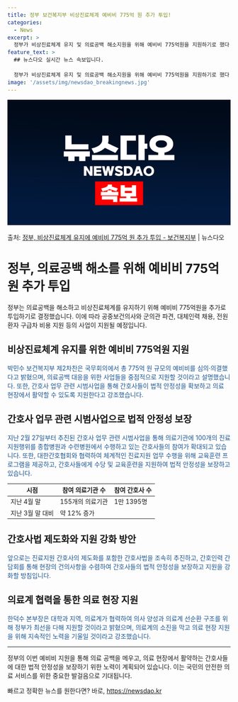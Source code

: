 ```yaml
---
title: 정부 보건복지부 비상진료체계 예비비 775억 원 추가 투입!
categories:
  - News
excerpt: >
  정부가 비상진료체계 유지 및 의료공백 해소지원을 위해 예비비 775억원을 지원하기로 했다. 박민수 보건복지부…
feature_text: >
  ## 뉴스다오 실시간 뉴스 속보입니다.

  정부가 비상진료체계 유지 및 의료공백 해소지원을 위해 예비비 775억원을 지원하기로 했다. 박민수 보건복지부…
image: '/assets/img/newsdao_breakingnews.jpg'
---
```


![뉴스다오 속보](/assets/img/newsdao_breakingnews.jpg)

<p>출처: <a href="https://newsdao.kr/3942" rel="dofollow">정부, 비상진료체계 유지에 예비비 775억 원 추가 투입 - 보건복지부</a> | 뉴스다오</p>

<h1>정부, 의료공백 해소를 위해 예비비 775억원 추가 투입</h1>
<p data-ke-size="size16">정부는 의료공백을 해소하고 비상진료체계를 유지하기 위해 예비비 775억원을 추가로 투입하기로 결정했습니다. 이에 따라 공중보건의사와 군의관 파견, 대체인력 채용, 전원 환자 구급차 비용 지원 등의 사업이 지원될 예정입니다.</p>

<h2 data-ke-size="size26">비상진료체계 유지를 위한 예비비 775억원 지원</h2>
<p><span style="color: #1a5490;">박민수 보건복지부 제2차찬은 국무회의에서 총 775억 원 규모의 예비비를 심의·의결했다고 밝혔으며, 의료공백 대응을 위한 사업들을 중점적으로 지원할 것이라고 설명했습니다. 또한, 간호사 업무 관련 시범사업을 통해 간호사들이 법적 안정성을 확보하고 의료 현장에서 활약할 수 있도록 지원한다고 강조했습니다.</span></p>

<h2 data-ke-size="size26">간호사 업무 관련 시범사업으로 법적 안정성 보장</h2>
<p><span style="color: #1a5490;">지난 2월 27일부터 추진된 간호사 업무 관련 시범사업을 통해 의료기관에 100개의 진료지원행위를 종합병원과 수련병원에서 수행하고 있는 간호사들의 참여가 확대되고 있습니다. 또한, 대한간호협회와 협력하여 체계적인 진료지원 업무 수행을 위해 교육훈련 프로그램을 제공하고, 간호사들에게 수당 및 교육훈련을 지원하여 법적 안정성을 보장하고 있습니다.</span></p>

<table>
	<thead>
		<tr>
			<th>시점</th>
			<th>참여 의료기관 수</th>
			<th>참여 간호사 수</th>
		</tr>
	</thead>
	<tbody>
		<tr>
			<td>지난 4월 말</td>
			<td>155개의 의료기관</td>
			<td>1만 1395명</td>
		</tr>
		<tr>
			<td>지난 3월 말 대비</td>
			<td>약 12% 증가</td>
			<td></td>
		</tr>
	</tbody>
</table>

<h2 data-ke-size="size26">간호사법 제도화와 지원 강화 방안</h2>
<p><span style="color: #1a5490;">앞으로는 진료지원 간호사의 제도화를 포함한 간호사법을 조속히 추진하고, 간호인력 간담회를 통해 현장의 건의사항을 수렴하여 간호사들의 법적 안정성을 보장하고 지원을 강화할 방침입니다.</span></p>

<h2 data-ke-size="size26">의료계 협력을 통한 의료 현장 지원</h2>
<p><span style="color: #1a5490;">한덕수 본부장은 대학과 지역, 의료계가 협력하여 의사 양성과 의료계 선순환 구조를 위해 정부가 최선을 다해 지원할 것이라고 밝혔으며, 의료계의 소진을 막고 의료 현장 지원을 위해 지속적인 노력을 기울일 것이라고 강조했습니다.</span></p>

<hr>

<p data-ke-size="size16">정부의 이번 예비비 지원을 통해 의료 공백을 메우고, 의료 현장에서 활약하는 간호사들에 대한 법적 안정성을 보장하기 위한 노력이 계획되어 있습니다. 이는 국민의 안전한 의료 서비스를 위한 중요한 발걸음으로 기대됩니다.</p>
 

빠르고 정확한 뉴스를 원한다면? 바로, <a href="https://newsdao.kr" rel="dofollow">https://newsdao.kr</a>


